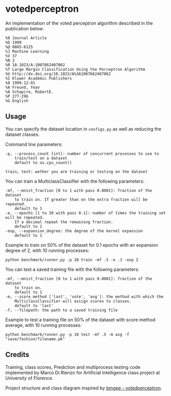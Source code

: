 votedperceptron
===

An implementation of the voted perceptron algorithm
described in the publication below:

    %0 Journal Article
    %D 1999
    %@ 0885-6125
    %J Machine Learning
    %V 37
    %N 3
    %R 10.1023/A:1007662407062
    %T Large Margin Classification Using the Perceptron Algorithm
    %U http://dx.doi.org/10.1023/A%3A1007662407062
    %I Kluwer Academic Publishers
    %8 1999-12-01
    %A Freund, Yoav
    %A Schapire, RobertE.
    %P 277-296
    %G English

Usage
---
You can specify the dataset location in `configs.py` as well as 
reducing the dataset classes.

Command line parameters:

    -p, --process_count [int]: number of concurrent processes to use to 
        train/test on a dataset
        default to os.cpu_count()
        
    train, test: wether you are training or testing on the dataset

You can train a MulticlassClassifier with the following parameters:

    -mf, --mnist_fraction [0 to 1 with pass 0.0001]: fraction of the dataset
        to train on. If greater than on the extra fraction will be repeated.
        default to 1
    -e, --epochs [1 to 30 with pass 0.1]: number of times the training set will be repeated.
        If a decimal repeat the remaining fraction.
        default to 1
    -exp, --expansion_degree: the degree of the kernel expansion
        default to 1

Example to train on 50% of the dataset for 0.1 epochs with an expansion degree of 2,
with 10 running processes:
~~~
python benchmark/runner.py -p 10 train -mf .5 -e .1 -exp 2
~~~
You can test a saved training file with the following parameters:

    -mf, --mnist_fraction [0 to 1 with pass 0.0001]: fraction of the dataset
        to train on.
        default to 1
    -m, --score_method ['last', 'vote', 'avg']: the method with which the 
        MulticlassClassifier will assign scores to classes.
        default to 'last'
    -f, --filepath: the path to a saved training file

Example to test a training file on 50% of the dataset with score method average,
with 10 running processes:
~~~
python benchmark/runner.py -p 10 test -mf .5 -m avg -f "save/fashion/filename.pk"
~~~

Credits
---
Training, class scores, Prediction and multiprocess testing code 
implemented by Marco Di Rienzo for Artificial Intelligence 
class project at University of Florence.

Project structure and class diagram inspired by [bmgee - votedperceptron](https://pypi.org/project/votedperceptron/).